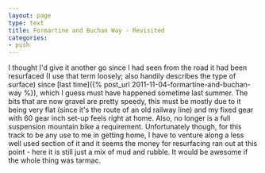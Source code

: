 ```yaml
---
layout: page
type: text
title: Formartine and Buchan Way - Revisited
categories: 
- push
---
```

I thought I'd give it another go since I had seen from the road it had been resurfaced (I use that term loosely; also handily describes the type of surface) since [last time]({% post_url 2011-11-04-formartine-and-buchan-way %}), which I guess must have happened sometime last summer. The bits that are now gravel are pretty speedy, this must be mostly due to it being very flat (since it's the route of an old railway line) and my fixed gear with 60 gear inch set-up feels right at home. Also, no longer is a full suspension mountain bike a requirement. Unfortunately though, for this track to be any use to me in getting home, I have to venture along a less well used section of it and it seems the money for resurfacing ran out at this point - here it is still just a mix of mud and rubble.  It would be awesome if the whole thing was tarmac. 

